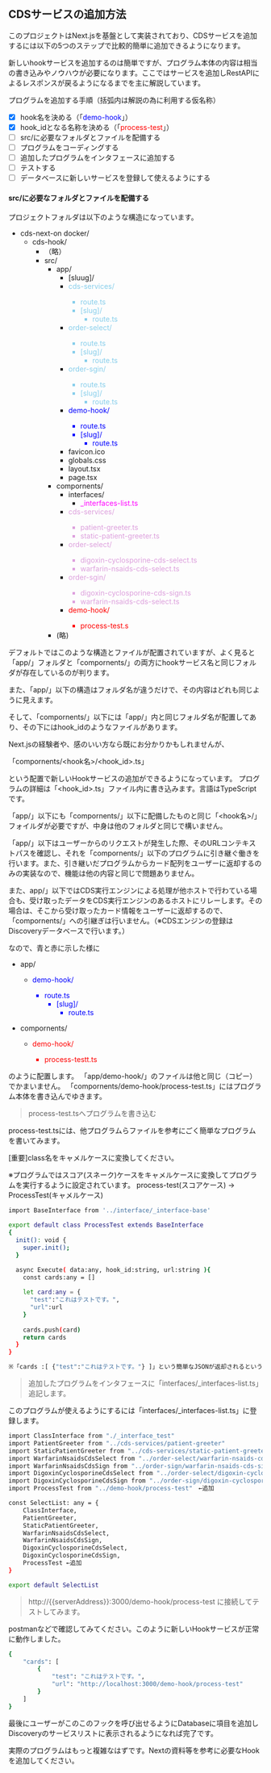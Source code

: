 ## CDSサービスの追加方法
このプロジェクトはNext.jsを基盤として実装されており、CDSサービスを追加するには以下の5つのステップで比較的簡単に追加できるようになります。

新しいhookサービスを追加するのは簡単ですが、プログラム本体の内容は相当の書き込みやノウハウが必要になります。ここではサービスを追加しRestAPIによるレスポンスが戻るようになるまでを主に解説しています。


プログラムを追加する手順（括弧内は解説の為に利用する仮名称）
- [x] hook名を決める（「<span style="color: blue; ">demo-hook</span>」）
- [x] hook_idとなる名称を決める（「<span style="color: red; ">process-test</span>」）
- [ ] src/に必要なフォルダとファイルを配備する
- [ ] プログラムをコーディングする
- [ ] 追加したプログラムをインタフェースに追加する
- [ ] テストする
- [ ] データベースに新しいサービスを登録して使えるようにする

#### src/に必要なフォルダとファイルを配備する

プロジェクトフォルダは以下のような構造になっています。
- cds-next-on docker/
    - cds-hook/
        - （略）
        - src/
            - app/
                - [sluug]/
                - <span style="color: skyblue; ">cds-services/
                    - route.ts
                    - [slug]/
                        - route.ts
                - <span style="color: skyblue; ">order-select/
                    - route.ts
                    - [slug]/
                        - route.ts
                - <span style="color: skyblue; ">order-sgin/
                    - route.ts
                    - [slug]/
                        - route.ts
                - <span style="color: blue; ">demo-hook/
                    - route.ts
                    - [slug]/
                        - route.ts
                - favicon.ico
                - globals.css
                - layout.tsx
                - page.tsx
            - compornents/
                - interfaces/
                    - <span style="color: magenta; ">_interfaces-list.ts
                - <span style="color: plum; ">cds-services/
                    - patient-greeter.ts
                    - static-patient-greeter.ts
                - <span style="color: plum; ">order-select/
                    - digoxin-cyclosporine-cds-select.ts
                    - warfarin-nsaids-cds-select.ts
                - <span style="color: plum; ">order-sgin/
                    - digoxin-cyclosporine-cds-sign.ts
                    - warfarin-nsaids-cds-select.ts
                - <span style="color: red; ">demo-hook/
                    - process-test.s
            - (略)

デフォルトではこのような構造とファイルが配置されていますが、よく見ると「app/」フォルダと「compornents/」の両方にhookサービス名と同じフォルダが存在しているのが判ります。

また、「app/」以下の構造はフォルダ名が違うだけで、その内容はどれも同じように見えます。

そして、「compornents/」以下には「app/」内と同じフォルダ名が配置してあり、その下にはhook_idのようなファイルがあります。

Next.jsの経験者や、感のいい方なら既にお分かりかもしれませんが、

「compornents/<hook名>/<hook_id>.ts」

という配置で新しいHookサービスの追加ができるようになっています。
プログラムの詳細は「<hook_id>.ts」ファイル内に書き込みます。言語はTypeScriptです。

「app/」以下にも「compornents/」以下に配備したものと同じ「<hook名>/」フォイルダが必要ですが、中身は他のフォルダと同じで構いません。

「app/」以下はユーザーからのリクエストが発生した際、そのURLコンテキストパスを確認し、それを「compornents/」以下のプログラムに引き継ぐ働きを行います。また、引き継いだプログラムからカード配列をユーザーに返却するのみの実装なので、機能は他の内容と同じで問題ありません。

また、app/」以下ではCDS実行エンジンによる処理が他ホストで行わている場合も、受け取ったデータをCDS実行エンジンのあるホストにリレーします。その場合は、そこから受け取ったカード情報をユーザーに返却するので、「compornents/」への引継ぎは行いません。（※CDSエンジンの登録はDiscoveryデータベースで行います。）


なので、青と赤に示した様に

- app/
    - <span style="color: blue; ">demo-hook/
         - route.ts
            - [slug]/
                - route.ts

- compornents/
    - <span style="color: red; ">demo-hook/
        - process-testt.ts

のように配置します。
「app/demo-hook/」のファイルは他と同じ（コピー）でかまいません。
「compornents/demo-hook/process-test.ts」にはプログラム本体を書き込んでゆきます。

> process-test.tsへプログラムを書き込む

process-test.tsには、他プログラムらファイルを参考にごく簡単なプログラムを書いてみます。

[重要]class名をキャメルケースに変換してください。

※プログラムではスコア(スネーク)ケースをキャメルケースに変換してプログラムを実行するように設定されています。
process-test(スコアケース) → ProcessTest(キャメルケース)

```bash
import BaseInterface from '../interface/_interface-base'

export default class ProcessTest extends BaseInterface
{
  init(): void {
    super.init();
  }

  async Execute( data:any, hook_id:string, url:string ){
    const cards:any = []
    
    let card:any = {
      "test":"これはテストです。",
      "url":url 
    }
    
    cards.push(card)
    return cards
  }
}

※「cards :[ {"test":"これはテストです。"} ]」という簡単なJSONが返却されるという事になります。
```

> 追加したプログラムをインタフェースに「interfaces/_interfaces-list.ts」追記します。

このプログラムが使えるようにするには「interfaces/_interfaces-list.ts」に登録します。
```bash
import ClassInterface from "./_interface_test"
import PatientGreeter from "../cds-services/patient-greeter"
import StaticPatientGreeter from "../cds-services/static-patient-greeter"
import WarfarinNsaidsCdsSelect from "../order-select/warfarin-nsaids-cds-select"
import WarfarinNsaidsCdsSign from "../order-sign/warfarin-nsaids-cds-sign"
import DigoxinCyclosporineCdsSelect from "../order-select/digoxin-cyclosporine-cds-select"
import DigoxinCyclosporineCdsSign from "../order-sign/digoxin-cyclosporine-cds-sign"
import ProcessTest from "../demo-hook/process-test"　←追加

const SelectList: any = {
    ClassInterface,
    PatientGreeter,
    StaticPatientGreeter,
    WarfarinNsaidsCdsSelect,
    WarfarinNsaidsCdsSign,
    DigoxinCyclosporineCdsSelect,
    DigoxinCyclosporineCdsSign,
    ProcessTest ←追加
}

export default SelectList

```
> http://{{serverAddress}}:3000/demo-hook/process-test に接続してテストしてみます。

postmanなどで確認してみてください。このように新しいHookサービスが正常に動作しました。

```bash
{
    "cards": [
        {
            "test": "これはテストです。",
            "url": "http://localhost:3000/demo-hook/process-test"
        }
    ]
}
```
最後にユーザーがこのこのフックを呼び出せるようにDatabaseに項目を追加しDiscoveryのサービスリストに表示されるようになれば完了です。

実際のプログラムはもっと複雑なはずです。Nextの資料等を参考に必要なHookを追加してください。


